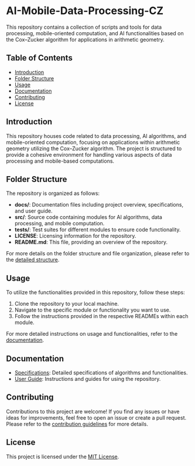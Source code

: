 # AI-Mobile-Data-Processing-CZ

This repository contains a collection of scripts and tools for data processing, mobile-oriented computation, and AI functionalities based on the Cox–Zucker algorithm for applications in arithmetic geometry.

## Table of Contents

- [Introduction](#introduction)
- [Folder Structure](#folder-structure)
- [Usage](#usage)
- [Documentation](#documentation)
- [Contributing](#contributing)
- [License](#license)

## Introduction

This repository houses code related to data processing, AI algorithms, and mobile-oriented computation, focusing on applications within arithmetic geometry utilizing the Cox–Zucker algorithm. The project is structured to provide a cohesive environment for handling various aspects of data processing and mobile-based computations.

## Folder Structure

The repository is organized as follows:

- **docs/**: Documentation files including project overview, specifications, and user guide.
- **src/**: Source code containing modules for AI algorithms, data processing, and mobile computation.
- **tests/**: Test suites for different modules to ensure code functionality.
- **LICENSE**: Licensing information for the repository.
- **README.md**: This file, providing an overview of the repository.

For more details on the folder structure and file organization, please refer to the [detailed structure](./docs/README.md).

## Usage

To utilize the functionalities provided in this repository, follow these steps:

1. Clone the repository to your local machine.
2. Navigate to the specific module or functionality you want to use.
3. Follow the instructions provided in the respective READMEs within each module.

For more detailed instructions on usage and functionalities, refer to the [documentation](./docs/user_guide.md).

## Documentation

- [Specifications](./docs/specifications.md): Detailed specifications of algorithms and functionalities.
- [User Guide](./docs/user_guide.md): Instructions and guides for using the repository.

## Contributing

Contributions to this project are welcome! If you find any issues or have ideas for improvements, feel free to open an issue or create a pull request. Please refer to the [contribution guidelines](./CONTRIBUTING.md) for more details.

## License

This project is licensed under the [MIT License](./LICENSE).
 
